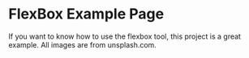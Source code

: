 # FlexBox Example Page
 
If you want to know how to use the flexbox tool, this project is a great example. All images are from unsplash.com.
